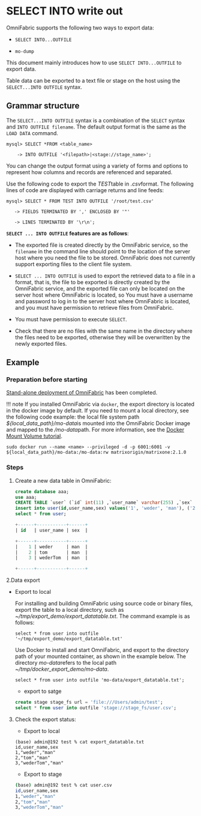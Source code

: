 # SELECT INTO write out

OmniFabric supports the following two ways to export data:

- `SELECT INTO...OUTFILE`

- `mo-dump`

This document mainly introduces how to use `SELECT INTO...OUTFILE` to export data.

Table data can be exported to a text file or stage on the host using the `SELECT...INTO OUTFILE` syntax.

## Grammar structure

The `SELECT...INTO OUTFILE` syntax is a combination of the `SELECT` syntax and `INTO OUTFILE filename`. The default output format is the same as the `LOAD DATA` command.

```
mysql> SELECT *FROM <table_name>

    -> INTO OUTFILE '<filepath>|<stage://stage_name>';
```

You can change the output format using a variety of forms and options to represent how columns and records are referenced and separated.

Use the following code to export the *TEST*table in *.csv*format. The following lines of code are displayed with carriage returns and line feeds:

```
mysql> SELECT * FROM TEST INTO OUTFILE '/root/test.csv'

   -> FIELDS TERMINATED BY ',' ENCLOSED BY '"'

   -> LINES TERMINATED BY '\r\n';
```

**`SELECT ... INTO OUTFILE` features are as follows**:

- The exported file is created directly by the OmniFabric service, so the `filename` in the command line should point to the location of the server host where you need the file to be stored. OmniFabric does not currently support exporting files to the client file system.

- `SELECT ... INTO OUTFILE` is used to export the retrieved data to a file in a format, that is, the file to be exported is directly created by the OmniFabric service, and the exported file can only be located on the server host where OmniFabric is located, so You must have a username and password to log in to the server host where OmniFabric is located, and you must have permission to retrieve files from OmniFabric.

- You must have permission to execute `SELECT`.

- Check that there are no files with the same name in the directory where the files need to be exported, otherwise they will be overwritten by the newly exported files.

## Example

### Preparation before starting

[Stand-alone deployment of OmniFabric](../../Get-Started/install-standalone-matrixone.md) has been completed.

!!! note
    If you installed OmniFabric via `docker`, the export directory is located in the docker image by default. If you need to mount a local directory, see the following code example: the local file system path *${local_data_path}/mo-data*is mounted into the OmniFabric Docker image and mapped to the */mo-data*path. For more information, see the [Docker Mount Volume tutorial](https://www.freecodecamp.org/news/docker-mount-volume-guide-how-to-mount-a-local-directory/).

```
sudo docker run --name <name> --privileged -d -p 6001:6001 -v ${local_data_path}/mo-data:/mo-data:rw matrixorigin/matrixone:2.1.0
```

### Steps

1. Create a new data table in OmniFabric:

    ```sql
    create database aaa;
    use aaa;
    CREATE TABLE `user` (`id` int(11) ,`user_name` varchar(255) ,`sex` varchar(255));
    insert into user(id,user_name,sex) values('1', 'weder', 'man'), ('2', 'tom', 'man'), ('3', 'wederTom', 'man');
    select * from user;

    +------+-----------+------+
    | id   | user_name | sex  |

    +------+-----------+------+
    |    1 | weder     | man  |
    |    2 | tom       | man  |
    |    3 | wederTom  | man  |

    +------+-----------+------+
    ```

2.Data export

- Export to local

   For installing and building OmniFabric using source code or binary files, export the table to a local directory, such as *~/tmp/export_demo/export_datatable.txt*. The command example is as follows:

    ```
    select * from user into outfile '~/tmp/export_demo/export_datatable.txt'
    ```

    Use Docker to install and start OmniFabric, and export to the directory path of your mounted container, as shown in the example below. The directory *mo-data*refers to the local path *~/tmp/docker_export_demo/mo-data*.

    ```
    select * from user into outfile 'mo-data/export_datatable.txt';
    ```

    - export to satge

    ```sql
    create stage stage_fs url = 'file:///Users/admin/test';
    select * from user into outfile 'stage://stage_fs/user.csv';
    ```

3. Check the export status:

    - Export to local

    ```
    (base) admin@192 test % cat export_datatable.txt
    id,user_name,sex
    1,"weder","man"
    2,"tom","man"
    3,"wederTom","man"
    ```

    - Export to stage

    ```bash
    (base) admin@192 test % cat user.csv
    id,user_name,sex
    1,"weder","man"
    2,"tom","man"
    3,"wederTom","man"
    ```

